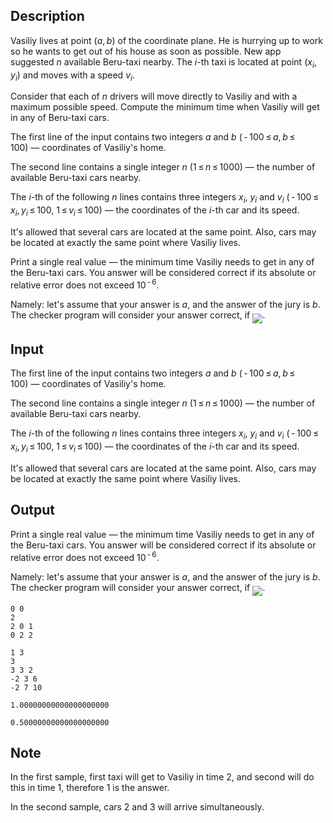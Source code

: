 ## Description

<div><p>Vasiliy lives at point <span class="tex-span">(<i>a</i>, <i>b</i>)</span> of the coordinate plane. He is hurrying up to work so he wants to get out of his house as soon as possible. New app suggested <span class="tex-span"><i>n</i></span> available Beru-taxi nearby. The <span class="tex-span"><i>i</i></span>-th taxi is located at point <span class="tex-span">(<i>x</i><sub class="lower-index"><i>i</i></sub>, <i>y</i><sub class="lower-index"><i>i</i></sub>)</span> and moves with a speed <span class="tex-span"><i>v</i><sub class="lower-index"><i>i</i></sub></span>. </p><p>Consider that each of <span class="tex-span"><i>n</i></span> drivers will move directly to Vasiliy and with a maximum possible speed. Compute the minimum time when Vasiliy will get in any of Beru-taxi cars.</p></div><div class="input-specification"><p>The first line of the input contains two integers <span class="tex-span"><i>a</i></span> and <span class="tex-span"><i>b</i></span> (<span class="tex-span"> - 100 ≤ <i>a</i>, <i>b</i> ≤ 100</span>)&nbsp;— coordinates of Vasiliy's home.</p><p>The second line contains a single integer <span class="tex-span"><i>n</i></span> (<span class="tex-span">1 ≤ <i>n</i> ≤ 1000</span>)&nbsp;— the number of available Beru-taxi cars nearby. </p><p>The <span class="tex-span"><i>i</i></span>-th of the following <span class="tex-span"><i>n</i></span> lines contains three integers <span class="tex-span"><i>x</i><sub class="lower-index"><i>i</i></sub></span>, <span class="tex-span"><i>y</i><sub class="lower-index"><i>i</i></sub></span> and <span class="tex-span"><i>v</i><sub class="lower-index"><i>i</i></sub></span> (<span class="tex-span"> - 100 ≤ <i>x</i><sub class="lower-index"><i>i</i></sub>, <i>y</i><sub class="lower-index"><i>i</i></sub> ≤ 100</span>, <span class="tex-span">1 ≤ <i>v</i><sub class="lower-index"><i>i</i></sub> ≤ 100</span>)&nbsp;— the coordinates of the <span class="tex-span"><i>i</i></span>-th car and its speed.</p><p>It's allowed that several cars are located at the same point. Also, cars may be located at exactly the same point where Vasiliy lives.</p></div><div class="output-specification"><p>Print a single real value&nbsp;— the minimum time Vasiliy needs to get in any of the Beru-taxi cars. You answer will be considered correct if its absolute or relative error does not exceed <span class="tex-span">10<sup class="upper-index"> - 6</sup></span>. </p><p>Namely: let's assume that your answer is <span class="tex-span"><i>a</i></span>, and the answer of the jury is <span class="tex-span"><i>b</i></span>. The checker program will consider your answer correct, if <img align="middle" class="tex-formula" src="file://d4OZWiFv.png" style="max-width: 100.0%;max-height: 100.0%;">.</p></div>

## Input

<p>The first line of the input contains two integers <span class="tex-span"><i>a</i></span> and <span class="tex-span"><i>b</i></span> (<span class="tex-span"> - 100 ≤ <i>a</i>, <i>b</i> ≤ 100</span>)&nbsp;— coordinates of Vasiliy's home.</p><p>The second line contains a single integer <span class="tex-span"><i>n</i></span> (<span class="tex-span">1 ≤ <i>n</i> ≤ 1000</span>)&nbsp;— the number of available Beru-taxi cars nearby. </p><p>The <span class="tex-span"><i>i</i></span>-th of the following <span class="tex-span"><i>n</i></span> lines contains three integers <span class="tex-span"><i>x</i><sub class="lower-index"><i>i</i></sub></span>, <span class="tex-span"><i>y</i><sub class="lower-index"><i>i</i></sub></span> and <span class="tex-span"><i>v</i><sub class="lower-index"><i>i</i></sub></span> (<span class="tex-span"> - 100 ≤ <i>x</i><sub class="lower-index"><i>i</i></sub>, <i>y</i><sub class="lower-index"><i>i</i></sub> ≤ 100</span>, <span class="tex-span">1 ≤ <i>v</i><sub class="lower-index"><i>i</i></sub> ≤ 100</span>)&nbsp;— the coordinates of the <span class="tex-span"><i>i</i></span>-th car and its speed.</p><p>It's allowed that several cars are located at the same point. Also, cars may be located at exactly the same point where Vasiliy lives.</p>

## Output

<p>Print a single real value&nbsp;— the minimum time Vasiliy needs to get in any of the Beru-taxi cars. You answer will be considered correct if its absolute or relative error does not exceed <span class="tex-span">10<sup class="upper-index"> - 6</sup></span>. </p><p>Namely: let's assume that your answer is <span class="tex-span"><i>a</i></span>, and the answer of the jury is <span class="tex-span"><i>b</i></span>. The checker program will consider your answer correct, if <img align="middle" class="tex-formula" src="file://d4OZWiFv.png" style="max-width: 100.0%;max-height: 100.0%;">.</p>





```input1
0 0
2
2 0 1
0 2 2

```




```input2
1 3
3
3 3 2
-2 3 6
-2 7 10

```




```output1
1.00000000000000000000
```




```output2
0.50000000000000000000
```



## Note

<p>In the first sample, first taxi will get to Vasiliy in time <span class="tex-span">2</span>, and second will do this in time <span class="tex-span">1</span>, therefore <span class="tex-span">1</span> is the answer.</p><p>In the second sample, cars <span class="tex-span">2</span> and <span class="tex-span">3</span> will arrive simultaneously.</p>
